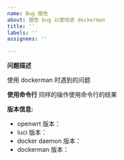 ```yaml
---
name: Bug 报告
about: 报告 bug 以使改进 dockerman
title: ''
labels: ''
assignees: ''

---
```


**问题描述**

使用 dockerman 时遇到的问题

**使用命令行**
同样的操作使用命令行的结果


**版本信息:**
 - openwrt 版本：
 - luci 版本：
 - docker daemon 版本：
 - dockerman 版本：

